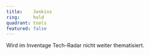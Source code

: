 ```yaml
---
title:    Jenkins  
ring:     hold  
quadrant: tools
featured: false
---
```


Wird im Inventage Tech-Radar nicht weiter thematisiert.

